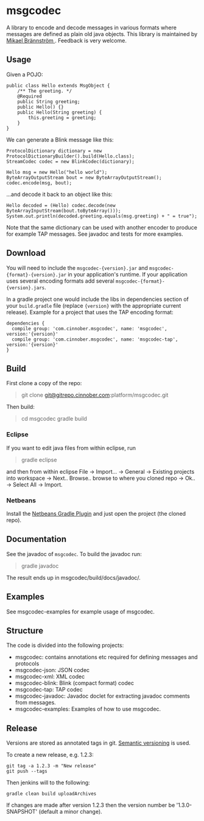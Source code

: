 # msgcodec #
A library to encode and decode messages in various formats where messages are defined as plain old java objects. This library is maintained by [Mikael Brännström ](mailto://mikael.brannstrom@cinnober.com). Feedback is very welcome. 

## Usage ##
Given a POJO:

    public class Hello extends MsgObject {
        /** The greeting. */
        @Required
        public String greeting;
        public Hello() {}
        public Hello(String greeting) {
            this.greeting = greeting;
        }
    }


We can generate a Blink message like this:

    ProtocolDictionary dictionary = new ProtocolDictionaryBuilder().build(Hello.class);
    StreamCodec codec = new BlinkCodec(dictionary);

    Hello msg = new Hello("hello world");
    ByteArrayOutputStream bout = new ByteArrayOutputStream();
    codec.encode(msg, bout);

...and decode it back to an object like this:

    Hello decoded = (Hello) codec.decode(new ByteArrayInputStream(bout.toByteArray()));
    System.out.println(decoded.greeting.equals(msg.greeting) + " = true");

Note that the same dictionary can be used with another encoder to produce for example TAP messages. See javadoc and tests for more examples.


## Download ##
You will need to include the `msgcodec-{version}.jar` and `msgcodec-{format}-{version}.jar` in your application's runtime. If your application uses several encoding formats add several `msgcodec-{format}-{version}.jars`.

In a gradle project one would include the libs in dependencies section of your `build.gradle` file (replace `{version}` with the appropriate current release). Example for a project that uses the TAP encoding format:

    dependencies {
      compile group: 'com.cinnober.msgcodec', name: 'msgcodec', version:'{version}'
      compile group: 'com.cinnober.msgcodec', name: 'msgcodec-tap', version:'{version}'
    }

## Build ##

First clone a copy of the repo:
>git clone git@gitrepo.cinnober.com:platform/msgcodec.git

Then build:
>cd msgcodec
>gradle build

### Eclipse ###

If you want to edit java files from within eclipse, run
>gradle eclipse

and then from within eclipse File -> Import... -> General -> Existing projects into workspace -> Next.. Browse.. browse to where you cloned repo -> Ok.. -> Select All -> Import.

### Netbeans ###

Install the [Netbeans Gradle Plugin](http://plugins.netbeans.org/plugin/44510/gradle-support) and just open the project (the cloned repo).

## Documentation ##
See the javadoc of `msgcodec`. To build the javadoc run:
>gradle javadoc

The result ends up in msgcodec/build/docs/javadoc/.

## Examples ##

See msgcodec-examples for example usage of msgcodec.

## Structure ##

The code is divided into the following projects:
- msgcodec: contains annotations etc required for defining messages and protocols
- msgcodec-json: JSON codec
- msgcodec-xml: XML codec
- msgcodec-blink: Blink (compact format) codec
- msgcodec-tap: TAP codec
- msgcodec-javadoc: Javadoc doclet for extracting javadoc comments from messages.
- msgcodec-examples: Examples of how to use msgcodec.

## Release ##

Versions are stored as annotated tags in git. [Semantic versioning](http://semver.org) is used.

To create a new release, e.g. 1.2.3:

    git tag -a 1.2.3 -m "New release"
    git push --tags

Then jenkins will to the following:

    gradle clean build uploadArchives

If changes are made after version 1.2.3 then the version number be '1.3.0-SNAPSHOT' (default a minor change).
